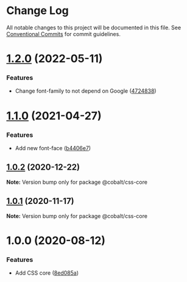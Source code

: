 # Change Log

All notable changes to this project will be documented in this file.
See [Conventional Commits](https://conventionalcommits.org) for commit guidelines.

# [1.2.0](https://github.com/Talkdesk/cobalt/compare/@cobalt/css-core@1.1.0...@cobalt/css-core@1.2.0) (2022-05-11)


### Features

* Change font-family to not depend on Google ([4724838](https://github.com/Talkdesk/cobalt/commit/4724838ee310738af25156d28d25e4b3192c7f82))





# [1.1.0](https://github.com/Talkdesk/cobalt/compare/@cobalt/css-core@1.0.2...@cobalt/css-core@1.1.0) (2021-04-27)


### Features

* Add new font-face ([b4406e7](https://github.com/Talkdesk/cobalt/commit/b4406e702ad6a1f3e035c3a5fd9c14df8541ba96))





## [1.0.2](https://github.com/Talkdesk/cobalt/compare/@cobalt/css-core@1.0.1...@cobalt/css-core@1.0.2) (2020-12-22)

**Note:** Version bump only for package @cobalt/css-core





## [1.0.1](https://github.com/Talkdesk/cobalt/compare/@cobalt/css-core@1.0.0...@cobalt/css-core@1.0.1) (2020-11-17)

**Note:** Version bump only for package @cobalt/css-core





# 1.0.0 (2020-08-12)


### Features

* Add CSS core ([8ed085a](https://github.com/Talkdesk/cobalt/commit/8ed085ac7a07ea49afaec85d3992aa82c39efc8b))
